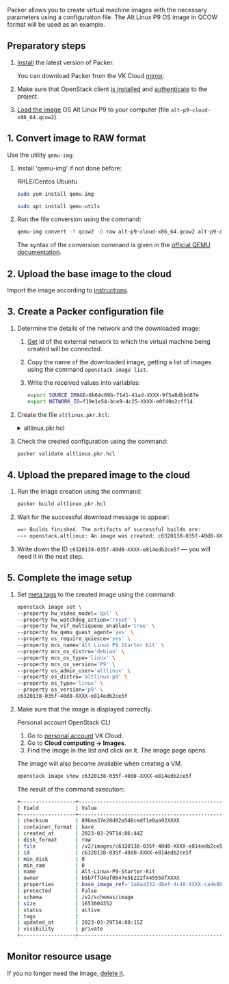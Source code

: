 Packer allows you to create virtual machine images with the necessary parameters using a configuration file. The Alt Linux P9 OS image in QCOW format will be used as an example.

## Preparatory steps

1. [Install](https://developer.hashicorp.com/packer/tutorials/docker-get-started/get-started-install-cli) the latest version of Packer.

   <info>

   You can download Packer from the VK Cloud [mirror](https://hashicorp-releases.mcs.mail.ru/packer/).

   </info>

1. Make sure that OpenStack client [is installed](/en/manage/tools-for-using-services/openstack-cli#1--install-the-openstack-client) and [authenticate](/en/manage/tools-for-using-services/openstack-cli#3--complete-authentication) to the project.
1. [Load the image](http://ftp.altlinux.org/pub/distributions/ALTLinux/p9/images/cloud/x86_64/) OS Alt Linux P9 to your computer (file `alt-p9-cloud-x86_64.qcow2`).

## 1. Convert image to RAW format

Use the utility `qemu-img`:

1. Install 'qemu-img' if not done before:

    <tabs>
    <tablist>
    <tab>RHLE/Centos</tab>
    <tab>Ubuntu</tab>
    </tablist>
    <tabpanel>

    ```bash
    sudo yum install qemu-img
    ```

    </tabpanel>
    <tabpanel>

    ```bash
    sudo apt install qemu-utils
    ```

    </tabpanel>
    </tabs>

1. Run the file conversion using the command:

    ```bash
    qemu-img convert -f qcow2 -O raw alt-p9-cloud-x86_64.qcow2 alt-p9-cloud-x86_64.raw
    ```

    The syntax of the conversion command is given in the [official QEMU documentation](https://www.qemu.org/docs/master/tools/qemu-img.html).

## 2. Upload the base image to the cloud

Import the image according to [instructions](../../instructions/vm-images/vm-images-manage#importing-an-image).

## 3. Create a Packer configuration file

1. Determine the details of the network and the downloaded image:

    1. [Get](/en/networks/vnet/operations/manage-net#viewing-the-list-of-networks-and-subnets-and-information-about-them) id of the external network to which the virtual machine being created will be connected.
    1. Copy the name of the downloaded image, getting a list of images using the command `openstack image list`.
    1. Write the received values into variables:

        ```bash
        export SOURCE_IMAGE=8b64c09b-7141-41ad-XXXX-9f5a8dbbd87e
        export NETWORK_ID=f19e1e54-bce9-4c25-XXXX-e0f40e2cff14
        ```

1. Create the file `altlinux.pkr.hcl`:

    <details>
        <summary>altlinux.pkr.hcl</summary>

      ```hcl
      variable "network_id" {
        type = string
        default = "${env("NETWORK_ID")}"
        validation {
          condition     = length(var.network_id) > 0
          error_message = <<EOF
      The NETWORK_ID environment variable must be set.
      EOF
        }
      }

      variable "source_image" {
        type = string
        default = "${env("SOURCE_IMAGE")}"
        validation {
          condition     = length(var.source_image) > 0
          error_message = <<EOF
      The SOURCE_IMAGE environment variable must be set.
      EOF
        }
      }

      source "openstack" "altlinux" {
        flavor       = "Standard-2-6"
        image_name   = "Alt-Linux-P9-Starter-Kit"
        source_image = "${var.source_image}"
        config_drive            = "true"
        networks = ["${var.network_id}"]
        security_groups = ["default", "ssh"]
        ssh_username = "altlinux"
        use_blockstorage_volume = "false"
        volume_availability_zone = MS1
      }

      build {
        sources = ["source.openstack.altlinux"]
        provisioner "shell" {
          execute_command = "sudo {{ .Path }}"
          inline = [
            "apt-get update",
            "apt-get install -y irqbalance bash-completion bind-utils qemu-guest-agent cloud-utils-growpart",
            "systemctl enable qemu-guest-agent"
            ]
        }
      }
      ```

      <info>

      When creating a VM, specify the availability zone in which the disk should be created. Detailed information about the syntax of the configuration file in the [official Packer documentation](https://developer.hashicorp.com/packer/docs/templates/hcl_templates).

      </info>

    </details>

1. Check the created configuration using the command:

    ```bash
    packer validate altlinux.pkr.hcl
    ```

## 4. Upload the prepared image to the cloud

1. Run the image creation using the command:

    ```bash
    packer build altlinux.pkr.hcl
    ```

1. Wait for the successful download message to appear:

    ```bash
    ==> Builds finished. The artifacts of successful builds are:
    --> openstack.altlinux: An image was created: c6320138-035f-40d8-XXXX-e814edb2ce5f
    ```

1. Write down the ID `c6320138-035f-40d8-XXXX-e814edb2ce5f` — you will need it in the next step.

## 5. Complete the image setup

1. Set [meta tags](../../instructions/vm-images/vm-image-metadata/) to the created image using the command:

    ```bash
    openstack image set \
    --property hw_video_model='qxl' \
    --property hw_watchdog_action='reset' \
    --property hw_vif_multiqueue_enabled='true' \
    --property hw_qemu_guest_agent='yes' \
    --property os_require_quiesce='yes' \
    --property mcs_name='Alt Linux P9 Starter Kit' \
    --property mcs_os_distro='debian' \
    --property mcs_os_type='linux' \
    --property mcs_os_version='P9' \
    --property os_admin_user='altlinux' \
    --property os_distro='altlinux-p9' \
    --property os_type='linux' \
    --property os_version='p9' \
    c6320138-035f-40d8-XXXX-e814edb2ce5f
    ```

1. Make sure that the image is displayed correctly.

    <tabs>
    <tablist>
    <tab>Personal account</tab>
    <tab>OpenStack CLI</tab>
    </tablist>
    <tabpanel>

    1. Go to [personal account](https://mcs.mail.ru/app/en) VK Cloud.
    1. Go to **Cloud computing → Images**.
    1. Find the image in the list and click on it. The image page opens.

      The image will also become available when creating a VM.

    </tabpanel>
    <tabpanel>

    ```bash
    openstack image show c6320138-035f-40d8-XXXX-e814edb2ce5f
    ```

    The result of the command execution:

    ```bash
    +------------------+------------------------------------------------------+
    | Field            | Value                                                |
    +------------------+------------------------------------------------------+
    | checksum         | 896ea37e28d82a548cedf1e0aa92XXXX                     |
    | container_format | bare                                                 |
    | created_at       | 2023-03-29T14:06:44Z                                 |
    | disk_format      | raw                                                  |
    | file             | /v2/images/c6320138-035f-40d8-XXXX-e814edb2ce5f/file |
    | id               | c6320138-035f-40d8-XXXX-e814edb2ce5f                 |
    | min_disk         | 0                                                    |
    | min_ram          | 0                                                    |
    | name             | Alt-Linux-P9-Starter-Kit                             |
    | owner            | b5b7ffd4ef0547e5b222f44555dfXXXX                     |
    | properties       | base_image_ref='1a8aa332-d8ef-4c40-XXXX-cade8b59aea3', boot_roles='mcs_owner', direct_url='s3://user:key@h-int.icebox.q/images-b5b7ffd4ef0547e5b222f44555dfXXXX/c6320138-035f-40d8-XXXX-e814edb2ce5f', hw_qemu_guest_agent='True', hw_video_model='qxl', hw_vif_multiqueue_enabled='True', hw_watchdog_action='reset', image_location='snapshot', image_state='available', image_type='image', instance_uuid='f19e1e54-bce9-4c25-XXXX-e0f40e2cff14', is_ephemeral_root='True', locations='[{'url': 's3://user:key@h-int.icebox.q/images-b5b7ffd4ef0547e5b222f44555dfXXXX/c6320138-035f-40d8-XXXX-e814edb2ce5f', 'metadata': {}}]', mcs_name='Alt Linux P9 Starter Kit', mcs_os_distro='debian', mcs_os_type='linux', mcs_os_version='P9', os_admin_user='altlinux', os_distro='altlinux-p9', os_require_quiesce='True', os_type='linux', os_version='p9', owner_project_name='mcsXXXX', owner_specified.openstack.md5='XXXX', owner_specified.openstack.object='images/alt-p9-cloud-x86_64', owner_specified.openstack.sha256='XXXX', owner_user_name='test@vk.team', self='/v2/images/c6320138-035f-40d8-XXXX-e814edb2ce5f', store='s3', user_id='5f48556ef89444dbab8fa82669dXXXX' |
    | protected        | False                                                |
    | schema           | /v2/schemas/image                                    |
    | size             | 1653604352                                           |
    | status           | active                                               |
    | tags             |                                                      |
    | updated_at       | 2023-03-29T14:08:15Z                                 |
    | visibility       | private                                              |
    +------------------+------------------------------------------------------+
    ```

    </tabpanel>
    </tabs>

## Monitor resource usage

If you no longer need the image, [delete it](../../instructions/vm-images/vm-images-manage#deleting-an-image).
